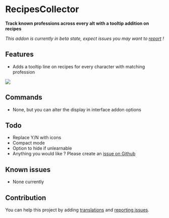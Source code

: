 # RecipesCollector

**Track known professions across every alt with a tooltip addition on recipes**

_This addon is currently in beta state, expect issues you may want to [report](https://github.com/ZergRael/RecipesCollector/issues) !_

## Features

- Adds a tooltip line on recipes for every character with matching profession

![](https://img.thetabx.net/igCtX.png)

## Commands

- None, but you can alter the display in interface addon options

## Todo

- Replace Y/N with icons
- Compact mode
- Option to hide if unlearnable
- Anything you would like ? Please create an [issue on Github](https://github.com/ZergRael/RecipesCollector/issues)

## Known issues

- None currently

## Contribution

You can help this project by adding [translations](https://www.curseforge.com/wow/addons/recipescollector/localization) and [reporting issues](https://github.com/ZergRael/RecipesCollector/issues).
